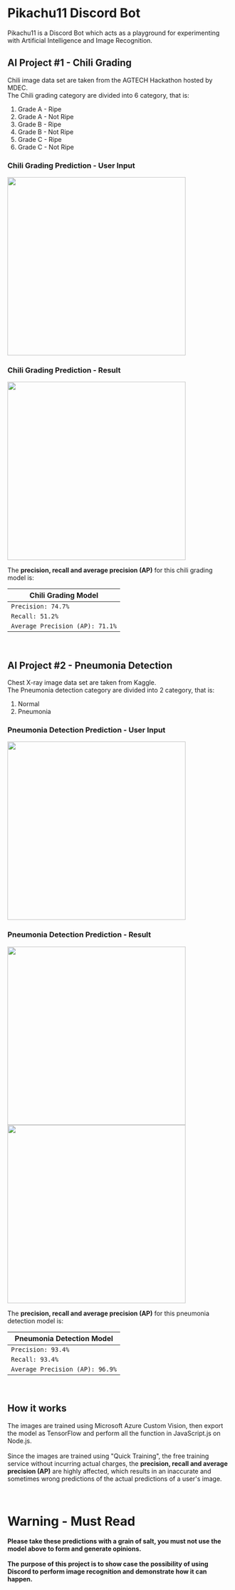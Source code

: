 # Pikachu11 Discord Bot
<p>
  Pikachu11 is a Discord Bot which acts as a playground for experimenting with Artificial Intelligence and Image Recognition.
</p>

## AI Project #1 - Chili Grading
  <p>
    Chili image data set are taken from the AGTECH Hackathon hosted by MDEC.<br />
    The Chili grading category are divided into 6 category, that is:<br />
  </p>
  <ol>
    <li>Grade A - Ripe</li>
    <li>Grade A - Not Ripe</li>
    <li>Grade B - Ripe</li>
    <li>Grade B - Not Ripe</li>
    <li>Grade C - Ripe</li>
    <li>Grade C - Not Ripe</li>
  </ol>

<!-- insert screenshot -->
### Chili Grading Prediction - User Input
<!-- insert screenshot user input -->
<img src="https://user-images.githubusercontent.com/50144145/97593609-d17e3000-1a3c-11eb-95c5-88bff3f1f88a.jpg" width="400">

### Chili Grading Prediction - Result
<!-- insert screenshot result -->
<img src="https://user-images.githubusercontent.com/50144145/97593619-d3e08a00-1a3c-11eb-9d07-51528ebdccb0.jpg" width="400">

<p>
  The <b>precision, recall and average precision (AP)</b> for this chili grading model is:
</p>
  
  Chili Grading Model |
  --- |
  `Precision: 74.7%` |
  `Recall: 51.2%` |
  `Average Precision (AP): 71.1%` |
<br />

## AI Project #2 - Pneumonia Detection
<p>
  Chest X-ray image data set are taken from Kaggle.<br />
  The Pneumonia detection category are divided into 2 category, that is:<br />
</p>
<ol>
    <li>Normal</li>
    <li>Pneumonia</li>
</ol>

<!-- insert screenshot -->
### Pneumonia Detection Prediction - User Input
<!-- insert screenshot user input -->
<img src="https://user-images.githubusercontent.com/50144145/97594623-d1cafb00-1a3d-11eb-934d-775e0ebdc8c7.jpg" width="400">

### Pneumonia Detection Prediction - Result
<!-- insert screenshot result -->
<img src="https://user-images.githubusercontent.com/50144145/97594629-d2fc2800-1a3d-11eb-98dc-d94bb0e5cadc.jpg" width="400">
<img src="https://user-images.githubusercontent.com/50144145/97594617-d0013780-1a3d-11eb-9974-ccec8e3f1981.jpg" width="400">

<p>
  The <b>precision, recall and average precision (AP)</b> for this pneumonia detection model is:
</p>
  
  Pneumonia Detection Model |
  --- |
  `Precision: 93.4%` |
  `Recall: 93.4%` |
  `Average Precision (AP): 96.9%` |
<br />

## How it works
<p>
  The images are trained using Microsoft Azure Custom Vision, then export the model as TensorFlow
  and perform all the function in JavaScript.js on Node.js.<br /><br />
  Since the images are trained using "Quick Training", the free training service without incurring actual charges, the <b>precision, recall and   average precision (AP)</b> are highly affected, which results in an inaccurate and sometimes wrong predictions of the actual predictions of a   user's image.
</p>
  <br />
  <p>
  <h1>Warning - Must Read</h1>
  </p>
  <p>
    <b>Please take these predictions with a grain of salt, you must not use the model above to form and generate opinions.</b>
    <br />
    <br />
  <b>
    The purpose of this project is to show case the possibility of using Discord to perform image recognition and demonstrate how it can happen.
  </b>
</p>
